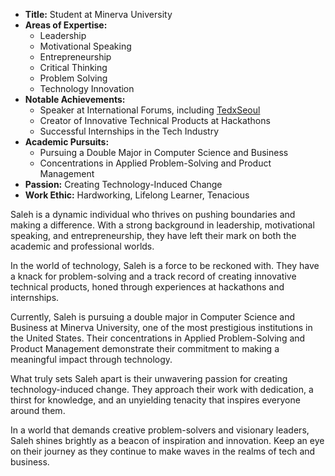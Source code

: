 * **Title:** Student at Minerva University
* **Areas of Expertise:**
  - Leadership
  - Motivational Speaking
  - Entrepreneurship
  - Critical Thinking
  - Problem Solving
  - Technology Innovation
* **Notable Achievements:**
  - Speaker at International Forums, including [TedxSeoul](https://www.ted.com/tedx/events/12345)
  - Creator of Innovative Technical Products at Hackathons
  - Successful Internships in the Tech Industry
* **Academic Pursuits:**
  - Pursuing a Double Major in Computer Science and Business
  - Concentrations in Applied Problem-Solving and Product Management
* **Passion:** Creating Technology-Induced Change
* **Work Ethic:** Hardworking, Lifelong Learner, Tenacious

Saleh is a dynamic individual who thrives on pushing boundaries and making a difference. With a strong background in leadership, motivational speaking, and entrepreneurship, they have left their mark on both the academic and professional worlds.

In the world of technology, Saleh is a force to be reckoned with. They have a knack for problem-solving and a track record of creating innovative technical products, honed through experiences at hackathons and internships.

Currently, Saleh is pursuing a double major in Computer Science and Business at Minerva University, one of the most prestigious institutions in the United States. Their concentrations in Applied Problem-Solving and Product Management demonstrate their commitment to making a meaningful impact through technology.

What truly sets Saleh apart is their unwavering passion for creating technology-induced change. They approach their work with dedication, a thirst for knowledge, and an unyielding tenacity that inspires everyone around them.

In a world that demands creative problem-solvers and visionary leaders, Saleh shines brightly as a beacon of inspiration and innovation. Keep an eye on their journey as they continue to make waves in the realms of tech and business.
